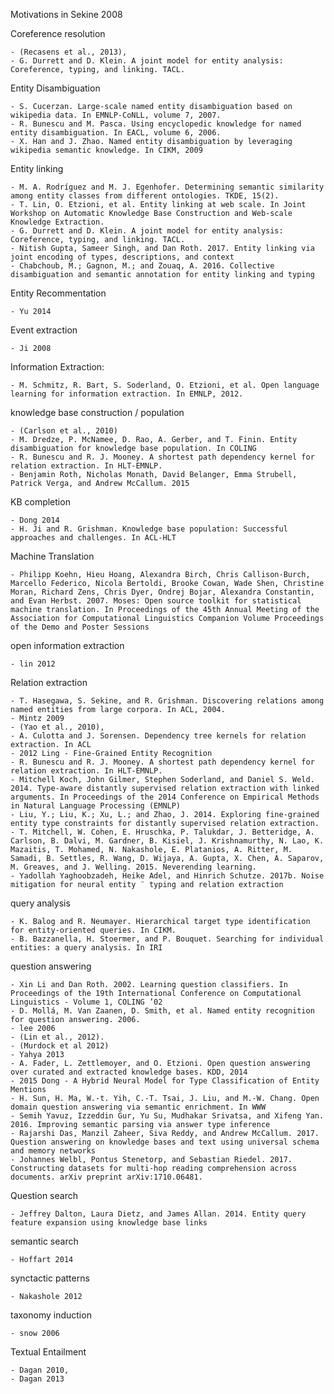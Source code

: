 Motivations in Sekine 2008

Coreference resolution 
	
	- (Recasens et al., 2013), 
	- G. Durrett and D. Klein. A joint model for entity analysis: Coreference, typing, and linking. TACL.

Entity Disambiguation

	- S. Cucerzan. Large-scale named entity disambiguation based on wikipedia data. In EMNLP-CoNLL, volume 7, 2007.
	- R. Bunescu and M. Pasca. Using encyclopedic knowledge for named entity disambiguation. In EACL, volume 6, 2006.
	- X. Han and J. Zhao. Named entity disambiguation by leveraging wikipedia semantic knowledge. In CIKM, 2009

Entity linking

	- M. A. Rodríguez and M. J. Egenhofer. Determining semantic similarity among entity classes from different ontologies. TKDE, 15(2).
	- T. Lin, O. Etzioni, et al. Entity linking at web scale. In Joint Workshop on Automatic Knowledge Base Construction and Web-scale Knowledge Extraction.
	- G. Durrett and D. Klein. A joint model for entity analysis: Coreference, typing, and linking. TACL.
	- Nitish Gupta, Sameer Singh, and Dan Roth. 2017. Entity linking via joint encoding of types, descriptions, and context
	- Chabchoub, M.; Gagnon, M.; and Zouaq, A. 2016. Collective disambiguation and semantic annotation for entity linking and typing

Entity Recommentation

	- Yu 2014
	
Event extraction 

	- Ji 2008

Information Extraction:
	
	- M. Schmitz, R. Bart, S. Soderland, O. Etzioni, et al. Open language learning for information extraction. In EMNLP, 2012.

knowledge base construction / population

	- (Carlson et al., 2010) 
	- M. Dredze, P. McNamee, D. Rao, A. Gerber, and T. Finin. Entity disambiguation for knowledge base population. In COLING
	- R. Bunescu and R. J. Mooney. A shortest path dependency kernel for relation extraction. In HLT-EMNLP.
	- Benjamin Roth, Nicholas Monath, David Belanger, Emma Strubell, Patrick Verga, and Andrew McCallum. 2015

KB completion

	- Dong 2014
	- H. Ji and R. Grishman. Knowledge base population: Successful approaches and challenges. In ACL-HLT

Machine Translation

	- Philipp Koehn, Hieu Hoang, Alexandra Birch, Chris Callison-Burch, Marcello Federico, Nicola Bertoldi, Brooke Cowan, Wade Shen, Christine Moran, Richard Zens, Chris Dyer, Ondrej Bojar, Alexandra Constantin, and Evan Herbst. 2007. Moses: Open source toolkit for statistical machine translation. In Proceedings of the 45th Annual Meeting of the Association for Computational Linguistics Companion Volume Proceedings of the Demo and Poster Sessions
	
open information extraction

	- lin 2012

Relation extraction 

	- T. Hasegawa, S. Sekine, and R. Grishman. Discovering relations among named entities from large corpora. In ACL, 2004.
	- Mintz 2009
	- (Yao et al., 2010), 
	- A. Culotta and J. Sorensen. Dependency tree kernels for relation extraction. In ACL
	- 2012 Ling - Fine-Grained Entity Recognition
	- R. Bunescu and R. J. Mooney. A shortest path dependency kernel for relation extraction. In HLT-EMNLP.
	- Mitchell Koch, John Gilmer, Stephen Soderland, and Daniel S. Weld. 2014. Type-aware distantly supervised relation extraction with linked arguments. In Proceedings of the 2014 Conference on Empirical Methods in Natural Language Processing (EMNLP)
	- Liu, Y.; Liu, K.; Xu, L.; and Zhao, J. 2014. Exploring fine-grained entity type constraints for distantly supervised relation extraction.
	- T. Mitchell, W. Cohen, E. Hruschka, P. Talukdar, J. Betteridge, A. Carlson, B. Dalvi, M. Gardner, B. Kisiel, J. Krishnamurthy, N. Lao, K. Mazaitis, T. Mohamed, N. Nakashole, E. Platanios, A. Ritter, M. Samadi, B. Settles, R. Wang, D. Wijaya, A. Gupta, X. Chen, A. Saparov, M. Greaves, and J. Welling. 2015. Neverending learning.
	- Yadollah Yaghoobzadeh, Heike Adel, and Hinrich Schutze. 2017b. Noise mitigation for neural entity ¨ typing and relation extraction

query analysis
	
	- K. Balog and R. Neumayer. Hierarchical target type identification for entity-oriented queries. In CIKM.
	- B. Bazzanella, H. Stoermer, and P. Bouquet. Searching for individual entities: a query analysis. In IRI
	

question answering 
	
	- Xin Li and Dan Roth. 2002. Learning question classifiers. In Proceedings of the 19th International Conference on Computational Linguistics - Volume 1, COLING ’02
	- D. Mollá, M. Van Zaanen, D. Smith, et al. Named entity recognition for question answering. 2006.
	- lee 2006
	- (Lin et al., 2012).
	- (Murdock et al 2012)
	- Yahya 2013
	- A. Fader, L. Zettlemoyer, and O. Etzioni. Open question answering over curated and extracted knowledge bases. KDD, 2014
	- 2015 Dong - A Hybrid Neural Model for Type Classification of Entity Mentions
	- H. Sun, H. Ma, W.-t. Yih, C.-T. Tsai, J. Liu, and M.-W. Chang. Open domain question answering via semantic enrichment. In WWW
	- Semih Yavuz, Izzeddin Gur, Yu Su, Mudhakar Srivatsa, and Xifeng Yan. 2016. Improving semantic parsing via answer type inference
	- Rajarshi Das, Manzil Zaheer, Siva Reddy, and Andrew McCallum. 2017. Question answering on knowledge bases and text using universal schema and memory networks
	- Johannes Welbl, Pontus Stenetorp, and Sebastian Riedel. 2017. Constructing datasets for multi-hop reading comprehension across documents. arXiv preprint arXiv:1710.06481.

Question search 
	
	- Jeffrey Dalton, Laura Dietz, and James Allan. 2014. Entity query feature expansion using knowledge base links

semantic search

	- Hoffart 2014

synctactic patterns

	- Nakashole 2012

taxonomy induction

	- snow 2006
	
Textual Entailment
	
	- Dagan 2010,
	- Dagan 2013